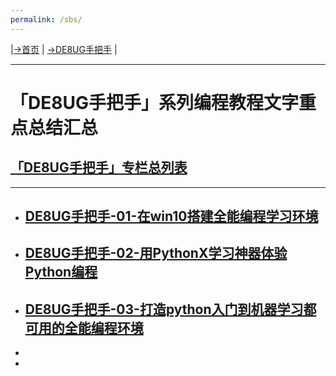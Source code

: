 ```yaml
---
permalink: /sbs/
---
```



|[→首页](https://de8ug.vip/) | [→DE8UG手把手](https://de8ug.vip/sbs/) |

---
# 「DE8UG手把手」系列编程教程文字重点总结汇总

## [「DE8UG手把手」专栏总列表](https://mp.weixin.qq.com/mp/appmsgalbum?__biz=MzI2MzQzOTQ2NQ==&action=getalbum&album_id=1632610374304759815&scene=173&from_msgid=2247485236&from_itemidx=1&count=3#wechat_redirect)

---
- ## [DE8UG手把手-01-在win10搭建全能编程学习环境](https://mp.weixin.qq.com/s/bDcjFXaMRGegt_37rsJMhQ)  
- ## [DE8UG手把手-02-用PythonX学习神器体验Python编程](https://mp.weixin.qq.com/s/d0L_HnqWVt7wp3ad2aPKzw)  
- ## [DE8UG手把手-03-打造python入门到机器学习都可用的全能编程环境](https://mp.weixin.qq.com/s/ZRLmF7NeXc7C5y-y4cTYDw)  
- []()  
- []()  


